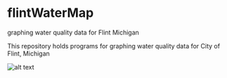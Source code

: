 # flintWaterMap
graphing water quality data for Flint Michigan 

This repository holds programs for graphing water quality data for City of Flint, Michigan 


![alt text](https://github.com/gageshaw/flintWaterMap/blob/main/image.png?raw=true)
